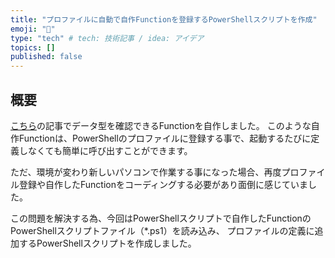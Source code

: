 ```yaml
---
title: "プロファイルに自動で自作Functionを登録するPowerShellスクリプトを作成"
emoji: "🕌"
type: "tech" # tech: 技術記事 / idea: アイデア
topics: []
published: false
---
```

## 概要

[こちら](https://zenn.dev/haretokidoki/articles/1632e92c37ea98)の記事でデータ型を確認できるFunctionを自作しました。
このような自作Functionは、PowerShellのプロファイルに登録する事で、起動するたびに定義しなくても簡単に呼び出すことができます。

ただ、環境が変わり新しいパソコンで作業する事になった場合、再度プロファイル登録や自作したFunctionをコーディングする必要があり面倒に感じていました。

この問題を解決する為、今回はPowerShellスクリプトで自作したFunctionのPowerShellスクリプトファイル（*.ps1）を読み込み、
プロファイルの定義に追加するPowerShellスクリプトを作成しました。


